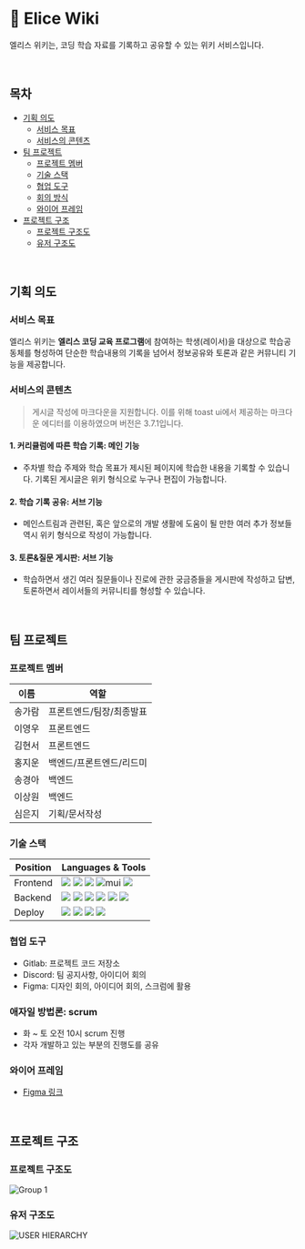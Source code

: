 # 🏁 Elice Wiki

엘리스 위키는, 코딩 학습 자료를 기록하고 공유할 수 있는 위키 서비스입니다.

<br/>

## 목차

- [기획 의도](#기획-의도)
  - [서비스 목표](#서비스-목표)
  - [서비스의 콘텐츠](#서비스의-콘텐츠)
- [팀 프로젝트](#팀-프로젝트)
  - [프로젝트 멤버](#프로젝트-멤버)
  - [기술 스택](#기술-스택)
  - [협업 도구](#협업-도구)
  - [회의 방식](#회의-방식)
  - [와이어 프레임](#와이어-프레임)
- [프로젝트 구조](#프로젝트-구조)
  - [프로젝트 구조도](#프로젝트-구조도)
  - [유저 구조도](#유저-구조도)

<br/>

## 기획 의도

### 서비스 목표

엘리스 위키는 **엘리스 코딩 교육 프로그램**에 참여하는 학생(레이서)을 대상으로 학습공동체를 형성하여 단순한 학습내용의 기록을 넘어서 정보공유와 토론과 같은 커뮤니티 기능을 제공합니다.

### 서비스의 콘텐츠

> 게시글 작성에 마크다운을 지원합니다. 이를 위해 toast ui에서 제공하는 마크다운 에디터를 이용하였으며 버전은 3.7.1입니다.

#### 1. 커리큘럼에 따른 학습 기록: 메인 기능

- 주차별 학습 주제와 학습 목표가 제시된 페이지에 학습한 내용을 기록할 수 있습니다. 기록된 게시글은 위키 형식으로 누구나 편집이 가능합니다.

#### 2. 학습 기록 공유: 서브 기능

- 메인스트림과 관련된, 혹은 앞으로의 개발 생활에 도움이 될 만한 여러 추가 정보들 역시 위키 형식으로 작성이 가능합니다.

#### 3. 토론&질문 게시판: 서브 기능

- 학습하면서 생긴 여러 질문들이나 진로에 관한 궁금증들을 게시판에 작성하고 답변, 토론하면서 레이서들의 커뮤니티를 형성할 수 있습니다.

<br/>

## 팀 프로젝트

### 프로젝트 멤버

| 이름   | 역할                     |
| ------ | ------------------------ |
| 송가람 | 프론트엔드/팀장/최종발표 |
| 이영우 | 프론트엔드               |
| 김현서 | 프론트엔드               |
| 홍지운 | 백엔드/프론트엔드/리드미 |
| 송경아 | 백엔드                   |
| 이상원 | 백엔드                   |
| 심은지 | 기획/문서작성            |

### 기술 스택

| Position | Languages & Tools                                                                                                                                                                                                                                                                                                                                                                                                                                                                                                                                                                                                                                   |
| -------- | --------------------------------------------------------------------------------------------------------------------------------------------------------------------------------------------------------------------------------------------------------------------------------------------------------------------------------------------------------------------------------------------------------------------------------------------------------------------------------------------------------------------------------------------------------------------------------------------------------------------------------------------------- |
| Frontend | <img src="https://img.shields.io/badge/javascript-F7DF1E?style=for-the-badge&logo=javascript&logoColor=black"> <img src="https://img.shields.io/badge/react-61DAFB?style=for-the-badge&logo=react&logoColor=black"> <img src="https://img.shields.io/badge/redux-%23593d88.svg?style=for-the-badge&logo=redux&logoColor=white"> <img alt="mui" src="https://img.shields.io/badge/mui-007FFF?style=for-the-badge&logo=mui&logoColor=white"> <img src="https://img.shields.io/badge/module css-48B0F1.svg?style=for-the-badge"/>                                                                                                                      |
| Backend  | <img src="https://img.shields.io/badge/node.js-339933?style=for-the-badge&logo=Node.js&logoColor=white"> <img src="https://img.shields.io/badge/express-000000?style=for-the-badge&logo=express&logoColor=white"> <img src="https://img.shields.io/badge/mysql-4479A1?style=for-the-badge&logo=mysql&logoColor=white"> <img src="https://img.shields.io/badge/sequelize-52B0E7?logo=sequelize&logoColor=white&style=for-the-badge"> <img src="https://img.shields.io/badge/aws-232F3E?style=for-the-badge&logo=amazonaws&logoColor=white"> <img src="https://img.shields.io/badge/swagger-85EA2D?style=for-the-badge&logo=swagger&logoColor=black"> |
| Deploy   | <img src="https://img.shields.io/badge/docker-2496ED?style=for-the-badge&logo=docker&logoColor=white"> <img src="https://img.shields.io/badge/nginx-009639?style=for-the-badge&logo=nginx&logoColor=white"> <img src="https://img.shields.io/badge/ubuntu-E95420?style=for-the-badge&logo=ubuntu&logoColor=white"> <img src="https://img.shields.io/badge/ORACLE-F80000?style=for-the-badge&logo=oracle&logoColor=white"/>                                                                                                                                                                                                                          |

### 협업 도구

- Gitlab: 프로젝트 코드 저장소
- Discord: 팀 공지사항, 아이디어 회의
- Figma: 디자인 회의, 아이디어 회의, 스크럼에 활용

### 애자일 방법론: scrum

- 화 ~ 토 오전 10시 scrum 진행
- 각자 개발하고 있는 부분의 진행도를 공유

### 와이어 프레임

- [Figma 링크](https://www.figma.com/file/hCYF8WdrbhzaKcjvuZxm9p/%EB%AF%B8%EB%8B%88-%ED%94%84%EB%A1%9C%EC%A0%9D%ED%8A%B8-UI%2C-Flow?node-id=32%3A6)

<br />

## 프로젝트 구조

### 프로젝트 구조도

![Group 1](https://user-images.githubusercontent.com/60170829/230309990-e4e14780-7428-4784-bc6c-db304919d43a.png)

### 유저 구조도

![USER HIERARCHY](https://user-images.githubusercontent.com/95666311/187865424-cef5d446-e144-4d31-b6a7-0b51006f7c50.png)
